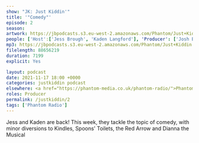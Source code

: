 ```yaml
---
show: "JK: Just Kiddin'"
title: '"Comedy"'
episode: 2
season: 
artwork: https://jbpodcasts.s3.eu-west-2.amazonaws.com/Phantom/Just+Kiddin'/JK.jpeg
people: ['Host':['Jess Brough', 'Kaden Langford'], 'Producer': ['Josh Brunning']]
mp3: https://jbpodcasts.s3.eu-west-2.amazonaws.com/Phantom/Just+Kiddin'/2021-11-17+02.mp3
filelength: 88656219
duration: 7199
explicit: Yes

layout: podcast
date: 2021-11-17 18:00 +0000
categories: justkiddin podcast
elsewhere: <a href="https://phantom-media.co.uk/phantom-radio/">Phantom Media</a>
roles: Producer
permalink: /justkiddin/2
tags: ['Phantom Radio']
---
```


Jess and Kaden are back! This week, they tackle the topic of comedy, with minor diversions to Kindles, Spoons' Toilets, the Red Arrow and Dianna the Musical
